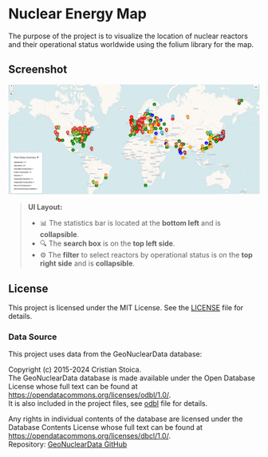 # Nuclear Energy Map

The purpose of the project is to visualize the location of nuclear reactors and their operational status worldwide using the folium library for the map.

## Screenshot

<p align="center">
  <img src="resources/screenshot.png" alt="Nuclear Energy Map Screenshot" width="700" />
</p>

> **UI Layout:**  
> - 📊 The statistics bar is located at the **bottom left** and is **collapsible**.
> - 🔍 The **search box** is on the **top left side**.  
> - ⚙️ The **filter** to select reactors by operational status is on the **top right side** and is **collapsible**.

## License

This project is licensed under the MIT License. See the [LICENSE](licenses/LICENSE) file for details.

### Data Source

This project uses data from the GeoNuclearData database:

Copyright (c) 2015-2024 Cristian Stoica.  
The GeoNuclearData database is made available under the Open Database License whose full text can be found at https://opendatacommons.org/licenses/odbl/1.0/.  
It is also included in the project files, see [odbl](/licenses/odbl-10.txt) file for details.

Any rights in individual contents of the database are licensed under the Database Contents License whose full text can be found at https://opendatacommons.org/licenses/dbcl/1.0/.  
Repository: [GeoNuclearData GitHub](https://github.com/cristianst85/GeoNuclearData)

